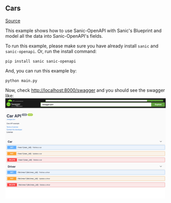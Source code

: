 ## Cars

[Source](https://github.com/huge-success/sanic-openapi/tree/master/examples/cars)

This example shows how to use Sanic-OpenAPI with Sanic's Blueprint and model all the data into Sanic-OpenAPI's fields.

To run this example, please make sure you have already install `sanic` and `sanic-openapi`.
Or, run the install command:

```shell
pip install sanic sanic-openapi
```

And, you can run this example by:

```shell
python main.py
```

Now, check <http://localhost:8000/swagger> and you should see the swagger like:
![](./swagger.png)
